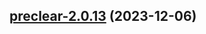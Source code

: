 

## [preclear-2.0.13](https://github.com/truecharts/charts/compare/preclear-2.0.12...preclear-2.0.13) (2023-12-06)

